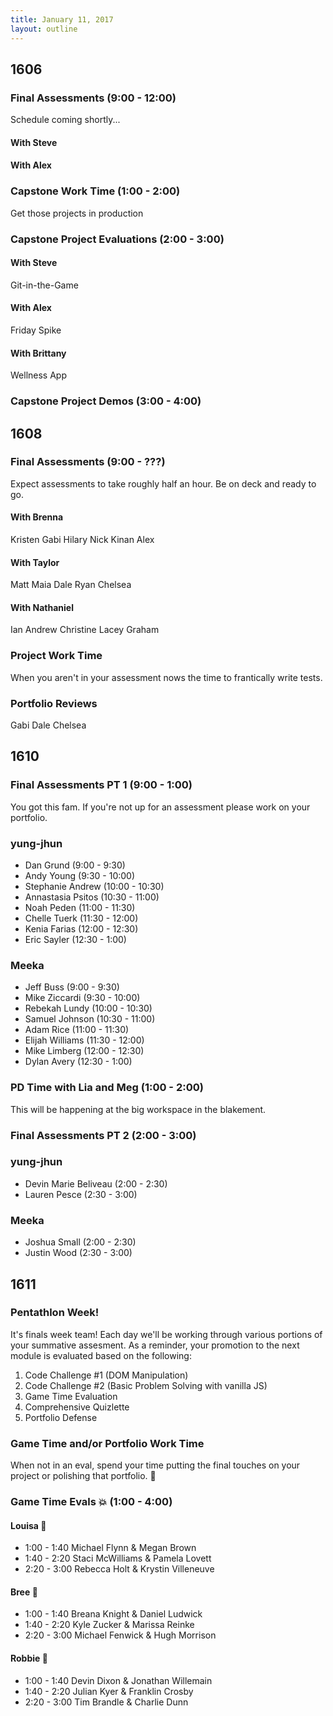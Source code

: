 ```yaml
---
title: January 11, 2017
layout: outline
---
```


## 1606

### Final Assessments (9:00 - 12:00)
Schedule coming shortly...

#### With Steve

#### With Alex

### Capstone Work Time (1:00 - 2:00)
Get those projects in production

### Capstone Project Evaluations (2:00 - 3:00)

#### With Steve
Git-in-the-Game

#### With Alex
Friday Spike

#### With Brittany
Wellness App

### Capstone Project Demos (3:00 - 4:00)

## 1608

### Final Assessments (9:00 - ???)

Expect assessments to take roughly half an hour. Be on deck and ready to go.

#### With Brenna
Kristen
Gabi
Hilary
Nick
Kinan
Alex

#### With Taylor
Matt
Maia
Dale
Ryan
Chelsea

#### With Nathaniel
Ian
Andrew
Christine
Lacey
Graham


### Project Work Time

When you aren't in your assessment nows the time to frantically write tests.

### Portfolio Reviews

Gabi
Dale
Chelsea

## 1610

### Final Assessments PT 1 (9:00 - 1:00)

You got this fam.
If you're not up for an assessment please work on your portfolio.

### yung-jhun

* Dan Grund (9:00 - 9:30)
* Andy Young (9:30 - 10:00)
* Stephanie Andrew (10:00 - 10:30)
* Annastasia Psitos (10:30 - 11:00)
* Noah Peden (11:00 - 11:30)
* Chelle Tuerk (11:30 - 12:00)
* Kenia Farias (12:00 - 12:30)
* Eric Sayler (12:30 - 1:00)

### Meeka

* Jeff Buss (9:00 - 9:30)
* Mike Ziccardi (9:30 - 10:00)
* Rebekah Lundy (10:00 - 10:30)
* Samuel Johnson (10:30 - 11:00)
* Adam Rice (11:00 - 11:30)
* Elijah Williams (11:30 - 12:00)
* Mike Limberg (12:00 - 12:30)
* Dylan Avery (12:30 - 1:00)

### PD Time with Lia and Meg (1:00 - 2:00)

This will be happening at the big workspace in the blakement.

### Final Assessments PT 2 (2:00 - 3:00)

### yung-jhun

* Devin Marie Beliveau (2:00 - 2:30)
* Lauren Pesce (2:30 - 3:00)

### Meeka

* Joshua Small (2:00 - 2:30)
* Justin Wood (2:30 - 3:00)

## 1611

### Pentathlon Week!
It's finals week team! Each day we'll be working through various portions of your summative assesment. As a reminder, your promotion to the next module is evaluated based on the following:

1. Code Challenge #1 (DOM Manipulation)
2. Code Challenge #2 (Basic Problem Solving with vanilla JS)
3. Game Time Evaluation
4. Comprehensive Quizlette
5. Portfolio Defense

### Game Time and/or Portfolio Work Time
When not in an eval, spend your time putting the final touches on your project or polishing that portfolio. :gem:

### Game Time Evals :boom: (1:00 - 4:00)

#### Louisa :hear_no_evil:
- 1:00 - 1:40 Michael Flynn & Megan Brown
- 1:40 - 2:20 Staci McWilliams & Pamela Lovett
- 2:20 - 3:00 Rebecca Holt & Krystin Villeneuve

#### Bree :see_no_evil:
- 1:00 - 1:40 Breana Knight & Daniel Ludwick
- 1:40 - 2:20 Kyle Zucker & Marissa Reinke
- 2:20 - 3:00 Michael Fenwick & Hugh Morrison

#### Robbie :speak_no_evil:
- 1:00 - 1:40 Devin Dixon & Jonathan Willemain
- 1:40 - 2:20 Julian Kyer & Franklin Crosby
- 2:20 - 3:00 Tim Brandle & Charlie Dunn

